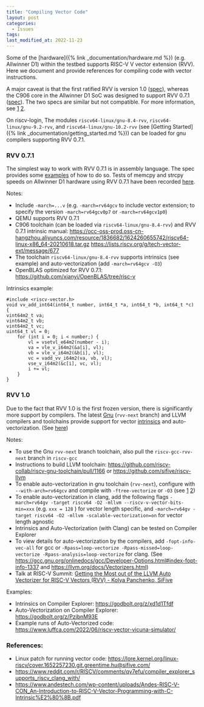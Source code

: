 ```yaml
---
title: "Compiling Vector Code"
layout: post
categories:
  - Issues
tags:
last_modified_at: 2022-11-23
---
```


Some of the [hardware]({% link _documentation/hardware.md %}) (e.g. Allwinner D1) within the testbed supports RISC-V V vector extension (RVV). Here we document and provide references for compiling code with vector instructions. 

A major caveat is that the first ratified RVV is version 1.0 ([spec](https://github.com/riscv/riscv-v-spec/blob/3570f998903f00352552b670f1f7b7334f0a144a/v-spec.adoc)), whereas the C906 core in the Allwinner D1 SoC was designed to support RVV 0.7.1 ([spec](https://github.com/riscv/riscv-v-spec/blob/0a24d0f61b5cd3f1f9265e8c40ab211daa865ede/v-spec.adoc)). The two specs are similar but not compatible. For more information, see [1](https://www.reddit.com/r/RISCV/comments/v1dvww/allwinner_d1_extensions/) [2](https://github.com/riscv/riscv-v-spec/issues/667).


On riscv-login, The modules `riscv64-linux/gnu-8.4-rvv`, `riscv64-linux/gnu-9.2-rvv`, and `riscv64-linux/gnu-10.2-rvv` (see [Getting Started]({% link _documentation/getting_started.md %})) can be loaded for gnu compilers supporting RVV 0.7.1.

### RVV 0.7.1
The simplest way to work with RVV 0.7.1 is in assembly language. The spec provides some [examples](https://github.com/riscv/riscv-v-spec/blob/0a24d0f61b5cd3f1f9265e8c40ab211daa865ede/vector-examples.adoc) of how to do so. Tests of memcpy and strcpy speeds on Allwinner D1 hardware using RVV 0.7.1 have been recorded [here](https://www.eevblog.com/forum/embedded-computing/risc-v-vector-extension-on-the-allwinner-d1/). 


Notes:
- Include `-march=...v` (e.g. `-march=rv64gcv` to include vector extension; to specify the version `-march=rv64gcv0p7` or `-march=rv64gcv1p0`) 
- QEMU supports RVV 0.7.1
- C906 toolchain (can be loaded via `riscv64-linux/gnu-8.4-rvv`) and RVV 0.7.1 intrinsic manual: <https://occ-oss-prod.oss-cn-hangzhou.aliyuncs.com/resource/1836682/1624260655742/riscv64-linux-x86_64-20210618.tar.gz> <https://lists.riscv.org/g/tech-vector-ext/message/677>
- The toolchain `riscv64-linux/gnu-8.4-rvv` supports intrinsics (see example) and auto-vectorization (add `-march=rv64gcv -O3`)
- OpenBLAS optimized for RVV 0.7.1: <https://github.com/xianyi/OpenBLAS/tree/risc-v>

Intrinsics example:

```
#include <riscv-vector.h>
void vv_add_int64(int64_t number, int64_t *a, int64_t *b, int64_t *c) {
vint64m2_t va;
vint64m2_t vb;
vint64m2_t vc;
uint64_t vl = 0;
    for (int i = 0; i < number;) {
        vl = vsetvl_e64m2(number - i);
        va = vle_v_i64m2(&a[i], vl);
        vb = vle_v_i64m2(&b[i], vl);
        vc = vadd_vv_i64m2(va, vb, vl);
        vse_v_i64m2(&c[i], vc, vl);
        i += vl;
    }
}
```

### RVV 1.0

Due to the fact that RVV 1.0 is the first frozen version, there is significantly more support by compilers. The latest [Gnu](https://github.com/riscv-collab/riscv-gnu-toolchain) (`rvv-next` branch) and LLVM compilers and toolchains provide support for vector [intrinsics](https://github.com/riscv-non-isa/rvv-intrinsic-doc) and auto-vectorization. (See [here](https://github.com/riscv-collab/riscv-gcc/pull/329/commits/b5dc12d244cb92206c26ef71d4a1e0b6056c7cd0))

Notes:

- To use the Gnu `rvv-next` branch toolchain, also pull the `riscv-gcc-rvv-next` branch in `riscv-gcc`
- Instructions to build LLVM toolchain: <https://github.com/riscv-collab/riscv-gnu-toolchain/pull/1166> or <https://github.com/sifive/riscv-llvm>
- To enable auto-vectorization in gnu toolchain (`rvv-next`), configure with `--with-arch=rv64gcv` and compile with `-ftree-vectorize` or `-O3` (see [1](https://github.com/riscv-collab/riscv-gcc/issues/353) [2](https://github.com/riscv-collab/riscv-gnu-toolchain/issues/1055#issuecomment-1145980351))
- To enable auto-vectorization in clang, add the following flags `-march=rv64gv -target riscv64 -O2 -mllvm --riscv-v-vector-bits-min=xxx` (e.g. `xxx = 128` ) for vector length specific, and `-march=rv64gv -target riscv64 -O2 -mllvm -scalable-vectorization=on` for vector length agnostic
- Intrinsics and Auto-Vectorization (with Clang) can be tested on Compiler Explorer
- To view details for auto-vectorization by the compilers, add `-fopt-info-vec-all` for gcc  or `-Rpass=loop-vectorize -Rpass-missed=loop-vectorize -Rpass-analysis=loop-vectorize` for clang. (See <https://gcc.gnu.org/onlinedocs/gcc/Developer-Options.html#index-fopt-info-1337> and <https://llvm.org/docs/Vectorizers.html>)
- Talk at RISC-V Summit: [Getting the Most out of the LLVM Auto Vectorizer for RISC-V Vectors (RVV) - Kolya Panchenko, SiFive](https://www.youtube.com/watch?v=PEjXUBXNvuk)

Examples:

- Intrinsics on Compiler Explorer: <https://godbolt.org/z/xd1d1Tfdf>
- Auto-Vectorization on Compiler Explorer: <https://godbolt.org/z/PzjbnM93E>
- Example runs of Auto-Vectorized code: <https://www.luffca.com/2022/06/riscv-vector-vicuna-simulator/>

### References:

- Linux patch for running vector code: <https://lore.kernel.org/linux-riscv/cover.1652257230.git.greentime.hu@sifive.com/>
- <https://www.reddit.com/r/RISCV/comments/qv7efu/compiler_explorer_supports_riscv_clang_with/>
- <https://www.andestech.com/wp-content/uploads/Andes-RISC-V-CON_An-Introduction-to-RISC-V-Vector-Programming-with-C-Intrinsic%E2%80%8B.pdf>
